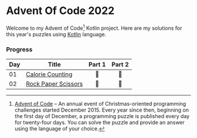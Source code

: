 # Advent Of Code 2022

Welcome to my Advent of Code[^aoc] Kotlin project. Here are my solutions for this year's puzzles using [Kotlin](https://kotlinlang.org) language.

### Progress
| Day | Title                               | Part 1 | Part 2 |
|-----|-------------------------------------|:------:|:------:|
| 01  | [Calorie Counting](src/Day01.kt)    |   🌟   |   🌟   |
| 02  | [Rock Paper Scissors](src/Day02.kt) |   🌟   |   🌟   |

[^aoc]: [Advent of Code](https://adventofcode.com) – An annual event of Christmas-oriented programming challenges started December 2015.
Every year since then, beginning on the first day of December, a programming puzzle is published every day for twenty-four days.
You can solve the puzzle and provide an answer using the language of your choice.

